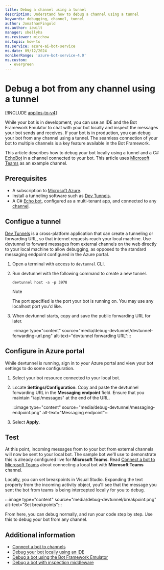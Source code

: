 ```yaml
---
title: Debug a channel using a tunnel
description: Understand how to debug a channel using a tunnel
keywords: debugging, channel, tunnel
author: JonathanFingold
ms.author: iawilt
manager: shellyha
ms.reviewer: micchow
ms.topic: how-to
ms.service: azure-ai-bot-service
ms.date: 09/12/2024
monikerRange: 'azure-bot-service-4.0'
ms.custom:
  - evergreen
---
```


# Debug a bot from any channel using a tunnel

[!INCLUDE [applies-to-v4](includes/applies-to-v4-current.md)]

While your bot is in development, you can use an IDE and the Bot Framework Emulator to chat with your bot locally and inspect the messages your bot sends and receives.
If your bot is in production, you can debug your bot from any channel using a tunnel. The seamless connection of your bot to multiple channels is a key feature available in the Bot Framework.

This article describes how to debug your bot locally using a tunnel and a C# [EchoBot](https://github.com/microsoft/BotBuilder-Samples/tree/main/samples/csharp_dotnetcore/02.echo-bot) in a channel connected to your bot. This article uses [Microsoft Teams](channel-connect-teams.md) as an example channel.


## Prerequisites

- A subscription to [Microsoft Azure](https://azure.microsoft.com/).
- Install a tunneling software such as [Dev Tunnels](https://aka.ms/devtunnels).
- A C# [Echo bot](https://github.com/microsoft/BotBuilder-Samples/tree/main/samples/csharp_dotnetcore/02.echo-bot), configured as a multi-tenant app, and connected to any [channel](bot-service-manage-channels.md).

## Configue a tunnel

[Dev Tunnels](https://aka.ms/devtunnels) is a cross-platform application that can create a tunneling or forwarding URL, so that internet requests reach your local machine. Use devtunnel to forward messages from external channels on the web directly to your local machine to allow debugging, as opposed to the standard messaging endpoint configured in the Azure portal.

1. Open a terminal with access to `devtunnel` CLI.

1. Run devtunnel with the following command to create a new tunnel.

    ```console
    devtunnel host -a -p 3978
    ```

    > [!NOTE]
    > The port specified is the port your bot is running on. You may use any localhost port you'd like.


1. When devtunnel starts, copy and save the public forwarding URL for later.

    :::image type="content" source="media/debug-devtunnel/devtunnel-forwarding-url.png" alt-text="devtunnel forwarding URL":::

## Configure in Azure portal

While devtunnel is running, sign in to your Azure portal and view your bot settings to do some configuration.

1. Select your bot resource connected to your local bot.

1. Locate **Settings/Configuration**. Copy and paste the devtunnel forwarding URL in the **Messaging endpoint** field. Ensure that you maintain "/api/messages" at the end of the URL.

    :::image type="content" source="media/debug-devtunnel/messaging-endpoint.png" alt-text="Messaging endpoint":::

1. Select **Apply**.

## Test

At this point, incoming messages from to your bot from external channels will now be sent to your local bot. The sample bot we'll use to demonstrate this is already configured live for **Microsoft Teams**. Read [Connect a bot to Microsoft Teams](channel-connect-teams.md) about connecting a local bot with **Microsoft Teams** channel.

Locally, you can set breakpoints in Visual Studio. Expanding the text property from the incoming activity object, you'll see that the message you sent the bot from teams is being intercepted locally for you to debug.

:::image type="content" source="media/debug-devtunnel/breakpoint.png" alt-text="Set breakpoints":::

From here, you can debug normally, and run your code step by step. Use this to debug your bot from any channel.

## Additional information

- [Connect a bot to channels](bot-service-manage-channels.md)
- [Debug your bot locally using an IDE](bot-service-debug-bot.md)
- [Debug a bot using the Bot Framework Emulator](bot-service-debug-emulator.md)
- [Debug a bot with inspection middleware](bot-service-debug-inspection-middleware.md)
